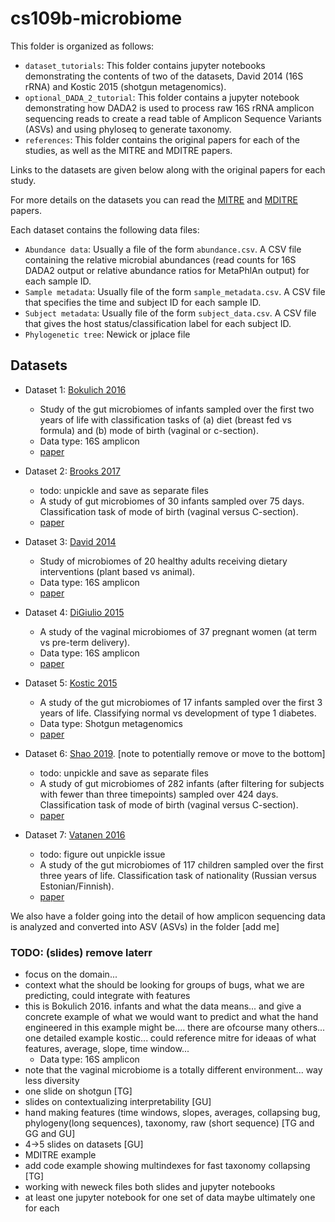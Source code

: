 # cs109b-microbiome

This folder is organized as follows:
- `dataset_tutorials`: This folder contains jupyter notebooks demonstrating the contents of two of the datasets, David 2014 (16S rRNA) and Kostic 2015 (shotgun metagenomics).
- `optional_DADA_2_tutorial`: This folder contains a jupyter notebook demonstrating how DADA2 is used to process raw 16S rRNA amplicon sequencing reads to create a read table of Amplicon Sequence Variants (ASVs) and using phyloseq to generate taxonomy.
- `references`: This folder contains the original papers for each of the studies, as well as the MITRE and MDITRE papers.

Links to the datasets are given below along with the original papers for each study.

For more details on the datasets you can read the [MITRE](https://github.com/gerberlab/cs109b-microbiome/blob/main/2022/references/MITRE.pdf) and [MDITRE](https://github.com/gerberlab/cs109b-microbiome/blob/main/2022/references/MDITRE.pdf) papers. 

Each dataset contains the following data files:
- `Abundance data`: Usually a file of the form `abundance.csv`. A CSV file containing the relative microbial abundances (read counts for 16S DADA2 output or relative abundance ratios for MetaPhlAn output) for each sample ID.
- `Sample metadata`: Usually file of the form `sample_metadata.csv`. A CSV file that specifies the time and subject ID for each sample ID.
- `Subject metadata`: Usually file of the form `subject_data.csv`. A CSV file that gives the host status/classification label for each subject ID. 
- `Phylogenetic tree`: Newick or jplace file

## Datasets

- Dataset 1: [Bokulich 2016](https://github.com/gerberlab/mditre/tree/master/mditre/tutorials/datasets/raw/bokulich)
  - Study of the gut microbiomes of infants sampled over the first two years of life with classification tasks of (a) diet (breast fed vs formula) and (b) mode of birth (vaginal or c-section).
  - Data type: 16S amplicon
  - [paper](https://github.com/gerberlab/cs109b-microbiome/blob/main/2022/references/Bokulich_2016.pdf)

- Dataset 2: [Brooks 2017]()
  - todo: unpickle and save as separate files
  - A study of gut microbiomes of 30 infants sampled over 75 days. Classification task of mode of birth (vaginal versus C-section).
  - [paper](https://github.com/gerberlab/cs109b-microbiome/blob/main/2022/references/Brooks_2017.pdf)

- Dataset 3: [David 2014](https://github.com/gerberlab/mditre/tree/master/mditre/tutorials/datasets/raw/david)
  - Study of microbiomes of 20 healthy adults receiving dietary interventions (plant based vs animal).
  - Data type: 16S amplicon
  - [paper](https://github.com/gerberlab/cs109b-microbiome/blob/main/2022/references/David_2014.pdf)

- Dataset 4: [DiGiulio 2015](https://github.com/gerberlab/mditre/tree/master/mditre/tutorials/datasets/raw/digiulio)
  - A study of the vaginal microbiomes of 37 pregnant women (at term vs pre-term delivery).
  - Data type: 16S amplicon
  - [paper](https://github.com/gerberlab/cs109b-microbiome/blob/main/2022/references/DiGiulio_2015.pdf)

- Dataset 5: [Kostic 2015](https://github.com/gerberlab/mditre/tree/master/mditre/tutorials/datasets/raw/t1d)
  - A study of the gut microbiomes of 17 infants sampled over the first 3 years of life. Classifying normal vs development of type 1 diabetes.
  - Data type: Shotgun metagenomics
  - [paper](https://github.com/gerberlab/cs109b-microbiome/blob/main/2022/references/Kostic_2015.pdf)

- Dataset 6: [Shao 2019](). [note to potentially remove or move to the bottom]
  - todo: unpickle and save as separate files
  - A study of gut microbiomes of 282 infants (after filtering for subjects with fewer than three timepoints) sampled over 424 days. Classification task of mode of birth (vaginal versus C-section).
  - [paper](https://github.com/gerberlab/cs109b-microbiome/blob/main/2022/references/Shao_2019.pdf)

- Dataset 7: [Vatanen 2016]()
  - todo: figure out unpickle issue
  - A study of the gut microbiomes of 117 children sampled over the first three years of life. Classification task of nationality (Russian versus Estonian/Finnish).
  - [paper](https://github.com/gerberlab/cs109b-microbiome/blob/main/2022/references/Vatanen_2016.pdf)

We also have a folder going into the detail of how amplicon sequencing data is analyzed and converted into ASV (ASVs) in the folder [add me]


### TODO: (slides) remove laterr
- focus on the domain...
- context what the should be looking for groups of bugs, what we are predicting, could integrate with features
- this is Bokulich 2016. infants and what the data means... and give a concrete example of what we would want to predict and what the hand engineered in this example might be.... there are ofcourse many others... one detailed example kostic... could reference mitre for ideaas of what features, average, slope, time window...
  - Data type: 16S amplicon
- note that the vaginal microbiome is a totally different environment... way less diversity
- one slide on shotgun [TG]
- slides on contextualizing interpretability [GU]
- hand making features (time windows, slopes, averages, collapsing bug, phylogeny(long sequences), taxonomy, raw (short sequence) [TG and GG and GU]
- 4->5 slides on datasets [GU]
- MDITRE example
- add code example showing multindexes for fast taxonomy collapsing [TG]
- working with neweck files both slides and jupyter notebooks
- at least one jupyter notebook for one set of data maybe ultimately one for each
